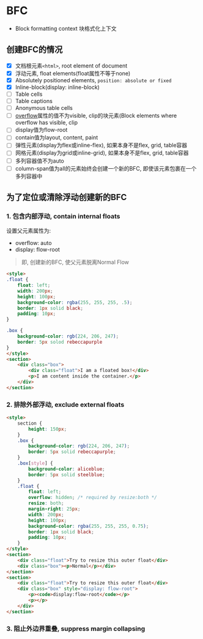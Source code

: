 # BFC

- Block formatting context 块格式化上下文

## 创建BFC的情况

- [x] 文档根元素`<html>`, root element of document
- [x] 浮动元素, float elements(float属性不等于none)
- [x] Absolutely positioned elements, `position: absolute or fixed`
- [x] Inline-block(display: inline-block)
- [ ] Table cells
- [ ] Table captions
- [ ] Anonymous table cells
- [ ] [overflow](css-overflow.md)属性的值不为visible, clip的块元素(Block elements where overflow has visible, clip
- [ ] display值为flow-root
- [ ] contain值为layout, content, paint
- [ ] 弹性元素(display为flex或inline-flex), 如果本身不是flex, grid, table容器
- [ ] 网格元素(display为grid或inline-grid), 如果本身不是flex, grid, table容器
- [ ] 多列容器值不为auto
- [ ] column-span值为all的元素始终会创建一个新的BFC, 即使该元素包裹在一个多列容器中

## 为了定位或清除浮动创建新的BFC

### 1. 包含内部浮动, contain internal floats

设置父元素属性为:

- overflow: auto
- display: flow-root

> 即, 创建新的BFC, 使父元素脱离Normal Flow

```html
<style>
.float {
    float: left;
    width: 200px;
    height: 100px;
    background-color: rgba(255, 255, 255, .5);
    border: 1px solid black;
    padding: 10px;
}

.box {
    background-color: rgb(224, 206, 247);
    border: 5px solod rebeccapurple
}
</style>
<section>
    <div class="box">
        <div class="float">I am a floated box!</div>
        <p>I am content inside the container.</p>
    </div>
</section>
```

### 2. 排除外部浮动, exclude external floats

```html
<style>
    section {
        height: 150px;
    }
    .box {
        background-color: rgb(224, 206, 247);
        border: 5px solid rebeccapurple;
    }
    .box[style] {
        background-color: aliceblue;
        border: 5px solid steelblue;
    }
    .float {
        float: left;
        overflow: hidden; /* required by resize:both */
        resize: both;
        margin-right: 25px;
        width: 200px;
        height: 100px;
        background-color: rgba(255, 255, 255, 0.75);
        border: 1px solid black;
        padding: 10px;
    }
</style>
<section>
    <div class="float">Try to resize this outer float</div>
    <div class="box"><p>Normal</p></div>
</section>
<section>
    <div class="float">Try to resize this outer float</div>
    <div class="box" style="display: flow-root">
        <p><code>display:flow-root</code></p>
        <p></p>
    </div>
</section>
```


### 3. 阻止外边界重叠, suppress margin collapsing


